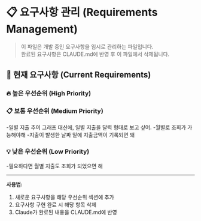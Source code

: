 # 📋 요구사항 관리 (Requirements Management)

> 이 파일은 개발 중인 요구사항을 임시로 관리하는 파일입니다.  
> 완료된 요구사항은 CLAUDE.md에 반영 후 이 파일에서 삭제됩니다.

## 📌 현재 요구사항 (Current Requirements)

### 🔥 높은 우선순위 (High Priority)
<!-- 긴급하게 처리해야 할 요구사항들 -->


### 📋 보통 우선순위 (Medium Priority)
<!-- 일반적인 기능 개선 및 추가 요구사항들 -->
-일별 지출 추이 그래프 대신에, 일별 지출을 달력 형태로 보고 싶어.
-월별로 조회가 가능해야해
-지출이 발생한 날짜 밑에 지출금액이 기록되면 돼

### 💡 낮은 우선순위 (Low Priority)
<!-- 나중에 고려해볼 수 있는 요구사항들 -->
-필요하다면 월별 지출도 조회가 되었으면 해

---
**사용법:**
1. 새로운 요구사항을 해당 우선순위 섹션에 추가
2. 요구사항 구현 완료 시 해당 항목 삭제
3. Claude가 완료된 내용을 CLAUDE.md에 반영